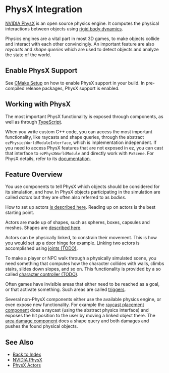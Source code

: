 # PhysX Integration

[NVIDIA PhysX](https://github.com/NVIDIAGameWorks/PhysX) is an open source physics engine. It computes the physical interactions between objects using [rigid body dynamics](https://en.wikipedia.org/wiki/Rigid_body_dynamics).

Physics engines are a vital part in most 3D games, to make objects collide and interact with each other convincingly. An important feature are also *raycasts* and *shape queries* which are used to detect objects and analyze the state of the world.

## Enable PhysX Support

See [CMake Setup](../build/cmake-config.md) on how to enable PhysX support in your build. In pre-compiled release packages, PhysX support is enabled.

## Working with PhysX

The most important PhysX functionality is exposed through components, as well as through [TypeScript](../custom-code/typescript/typescript-overview.md).

When you write custom C++ code, you can access the most important functionality, like raycasts and shape queries, through the abstract `ezPhysicsWorldModuleInterface`, which is implementation independent. If you need to access PhysX features that are not exposed in ez, you can cast that interface to `ezPhysXWorldModule` and directly work with `PxScene`. For PhysX details, refer to its [documentation](https://gameworksdocs.nvidia.com/simulation.html).

## Feature Overview

You use components to tell PhysX which objects should be considered for its simulation, and how. In PhysX objects participating in the simulation are called *actors* but they are often also referred to as *bodies*.

How to set up actors [is described here](actors/physx-actors.md). Reading up on actors is the best starting point.

Actors are made up of shapes, such as spheres, boxes, capsules and meshes. Shapes are [described here](collision-shapes/physx-shapes.md).

Actors can be physically linked, to constrain their movement. This is how you would set up a door hinge for example. Linking two actors is accomplished using [joints (TODO)](joints/physx-joints.md).

To make a player or NPC walk through a physically simulated scene, you need something that computes how the character collides with walls, climbs stairs, slides down slopes, and so on. This functionality is provided by a so called [character controller (TODO)](actors/physx-character-controller.md).

Often games have invisible areas that either need to be reached as a goal, or that activate something. Such areas are called [triggers](actors/physx-trigger-component.md).

Several non-PhysX components either use the available physics engine, or even expose new functionality. For example the [raycast placement component](../gameplay/raycast-placement-component.md) does a raycast (using the abstract physics interface) and exposes the hit position to the user by moving a linked object there. The [area damage component](../gameplay/area-damage-component.md) does a shape query and both damages and pushes the found physical objects.

## See Also

* [Back to Index](../index.md)
* [NVIDIA PhysX](https://github.com/NVIDIAGameWorks/PhysX)
* [PhysX Actors](actors/physx-actors.md)
